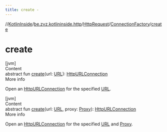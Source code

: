 ```yaml
---
title: create -
---
```

//[KotlinInside](../../../index.md)/[be.zvz.kotlininside.http](../../index.md)/[HttpRequest](../index.md)/[ConnectionFactory](index.md)/[create](create.md)



# create  
[jvm]  
Content  
abstract fun [create](create.md)(url: [URL](https://docs.oracle.com/javase/7/docs/api/java/net/URL.html)): [HttpURLConnection](https://docs.oracle.com/javase/7/docs/api/java/net/HttpURLConnection.html)  
More info  


Open an [HttpURLConnection](https://docs.oracle.com/javase/7/docs/api/java/net/HttpURLConnection.html) for the specified [URL](https://docs.oracle.com/javase/7/docs/api/java/net/URL.html).

  


[jvm]  
Content  
abstract fun [create](create.md)(url: [URL](https://docs.oracle.com/javase/7/docs/api/java/net/URL.html), proxy: [Proxy](https://docs.oracle.com/javase/7/docs/api/java/net/Proxy.html)): [HttpURLConnection](https://docs.oracle.com/javase/7/docs/api/java/net/HttpURLConnection.html)  
More info  


Open an [HttpURLConnection](https://docs.oracle.com/javase/7/docs/api/java/net/HttpURLConnection.html) for the specified [URL](https://docs.oracle.com/javase/7/docs/api/java/net/URL.html) and [Proxy](https://docs.oracle.com/javase/7/docs/api/java/net/Proxy.html).

  



